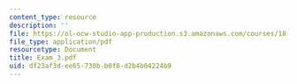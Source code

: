 ```yaml
---
content_type: resource
description: ''
file: https://ol-ocw-studio-app-production.s3.amazonaws.com/courses/18-04-complex-variables-with-applications-fall-1999/df23af3dee65730bb0f8d2b4b04224b9_Exam_3.pdf
file_type: application/pdf
resourcetype: Document
title: Exam_3.pdf
uid: df23af3d-ee65-730b-b0f8-d2b4b04224b9
---
```

